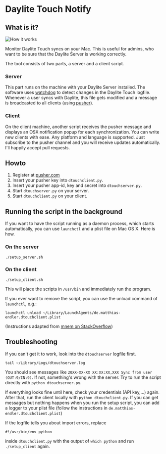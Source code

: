 Daylite Touch Notify
====================

What is it?
-----------

![How it works](https://raw2.github.com/mre/Daylite-Touch-Sync-Notification/master/howitworks.jpg)


Monitor Daylite Touch syncs on your Mac.
This is useful for admins, who want to be sure that the Daylite Server is working correctly.

The tool consists of two parts, a server and a client script.

### Server

This part runs on the machine with your Daylite Server installed.
The software uses [watchdog](https://pypi.python.org/pypi/watchdog) to detect changes in the Daylite Touch logfile.
Whenever a user syncs with Daylite, this file gets modified and a message is broadcasted to all clients (using [pusher](http://www.pusher.com)).

### Client

On the client machine, another script receives the pusher message and displays an OSX notification popup for each synchronization.
You can write new clients with ease. Any platform and language is supported. Just subscribe to the pusher channel and you will receive updates automatically. I'll happily accept pull requests.



Howto
-----

1. Register at [pusher.com](http://www.pusher.com)
2. Insert your pusher key into `dtouchclient.py`.
3. Insert your pusher app-id, key and secret into `dtouchserver.py`.
4. Start `dtouchserver.py` on your server.
5. Start `dtouchclient.py` on your client.



Running the script in the background
------------------------------------

If you want to have the script running as a daemon process, which starts automatically, you can use `launchctl` and a plist file on Mac OS X. Here is how.

### On the server

    ./setup_server.sh

### On the client

    ./setup_client.sh

This will place the scripts in `/usr/bin` and immediately run the program.

If you ever want to remove the script, you can use the unload command of `launchctl`, e.g.:

    launchctl unload ~/Library/LaunchAgents/de.matthias-endler.dtouchclient.plist

(Instructions adapted from [mnem on StackOverflow](http://stackoverflow.com/a/9523030/270334))


Troubleshooting
---------------

If you can't get it to work, look into the `dtouchserver` logfile first.

    tail ~/Library/Logs/dtouchserver.log

You should see messages like `20XX-XX-XX XX:XX:XX,XXX Sync from user (OUT:9/IN:9)`.
If not, something's wrong with the server. Try to run the script directly with
`python dtouchserver.py`.

If everything looks fine until here, check your credentials (API key,...) again.
After that, run the client locally with `python dtouchclient.py`. If you can get
messages but nothing happens when you run the setup script, you can add a logger
to your plist file (follow the instructions in `de.matthias-endler.dtouchclient.plist`)

If the logfile tells you about import errors, replace

    #!/usr/bin/env python

inside `dtouchclient.py` with the output of `which python` and run
`./setup_client` again.

